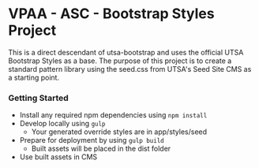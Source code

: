 # VPAA - ASC - Bootstrap Styles Project

This is a direct descendant of utsa-bootstrap and uses the official UTSA Bootstrap Styles as a base. The purpose of this project is to create a standard pattern library using the seed.css from UTSA's Seed Site CMS as a starting point.


### Getting Started ###

- Install any required npm dependencies using ```npm install```
- Develop locally using ```gulp```
  - Your generated override styles are in app/styles/seed
- Prepare for deployment by using ```gulp build```
  - Built assets will be placed in the dist folder
- Use built assets in CMS
